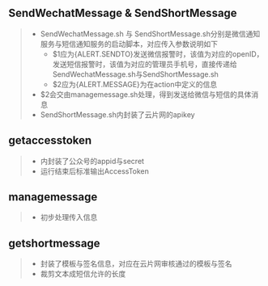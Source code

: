 ## SendWechatMessage & SendShortMessage
>* SendWechatMessage.sh 与 SendShortMessage.sh分别是微信通知服务与短信通知服务的启动脚本，对应传入参数说明如下
>   * $1应为{ALERT.SENDTO}发送微信报警时，该值为对应的openID，发送短信报警时，该值为对应的管理员手机号，直接传递给SendWechatMessage.sh与SendShortMessage.sh
>   * $2应为{ALERT.MESSAGE}为在action中定义的信息
>* $2会交由managemessage.sh处理，得到发送给微信与短信的具体消息
>* SendShortMessage.sh内封装了云片网的apikey

## getaccesstoken
>* 内封装了公众号的appid与secret
>* 运行结束后标准输出AccessToken

## managemessage
>* 初步处理传入信息

## getshortmessage
>* 封装了模板与签名信息，对应在云片网审核通过的模板与签名
>* 裁剪文本成短信允许的长度
